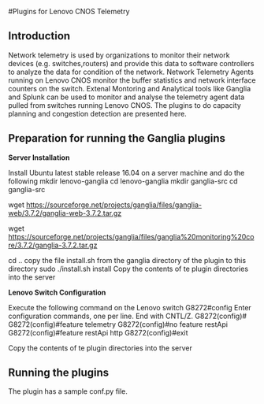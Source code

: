 #Plugins for Lenovo CNOS Telemetry

Introduction
---
Network telemetry is used by organizations to monitor their network devices (e.g. switches,routers) and provide this data to software controllers to  analyze the data for condition of the network. Network Telemetry Agents running on Lenovo CNOS monitor the buffer statistics and network interface counters on the switch. Extenal Montoring and Analytical tools like Ganglia and Splunk can be used to monitor and analyse the telemetry agent data pulled from switches running Lenovo CNOS. The plugins to do capacity planning and congestion detection are presented here.

Preparation for running the Ganglia plugins
---
**Server Installation**

Install  Ubuntu latest stable release 16.04 on a server machine and do the following
mkdir lenovo-ganglia
cd lenovo-ganglia
mkdir ganglia-src
cd ganglia-src

wget  https://sourceforge.net/projects/ganglia/files/ganglia-web/3.7.2/ganglia-web-3.7.2.tar.gz

wget  https://sourceforge.net/projects/ganglia/files/ganglia%20monitoring%20core/3.7.2/ganglia-3.7.2.tar.gz

cd ..
copy the file install.sh from the ganglia directory of the plugin to this directory
sudo ./install.sh install
Copy the contents of te plugin directories into the server

**Lenovo Switch Configuration**

Execute the following command on the Lenovo switch
G8272#config
Enter configuration commands, one per line.  End with CNTL/Z.
G8272(config)#
G8272(config)#feature telemetry
G8272(config)#no feature restApi
G8272(config)#feature restApi http
G8272(config)#exit

Copy the contents of te plugin directories into the server

Running the plugins
---
The plugin has a sample conf.py file.
